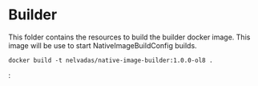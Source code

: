 # Builder 
This folder contains the resources to build the builder docker image.
This image will be use to start NativeImageBuildConfig builds.

```
docker build -t nelvadas/native-image-builder:1.0.0-ol8 .
```
: